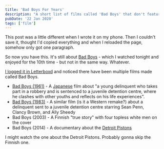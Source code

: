 ```yaml
---
title: 'Bad Boys For Years'
description: "A short list of films called 'Bad Boys' that don't feature Will Smith or Martin Lawrence."
pubDate: '22 Jan 2020'
tags: ['film']
---
```


This post was a little different when I wrote it on my phone. Then I couldn't save it, thought I'd copied everything and when I reloaded the page, somehow only got one paragraph.

So now you have this. It's still about [Bad Boys](https://www.youtube.com/watch?v=i4h9xcdtyrE) - which I watched tonight and enjoyed for the 10th time - but not in the same way. Whatever.

[I logged it in Letterboxd](/letterboxd-diaries/#2020) and noticed there have been multiple films made called Bad Boys.

* [Bad Boys (1961)](https://www.filmaffinity.com/us/film372179.html) - A [Japanese](/jardim/japan/) film about "a young delinquent who takes part in a robbery and is sentenced to a juvenile detention centre, where he clashes with other youths and reflects on his life experiences".
* [Bad Boys (1983)](https://www.youtube.com/watch?v=RRILgwNJNkI) - A similar film (is it a Western remake?) about a delinquent sent to a juvenile detention centre starring Sean Penn, Clancy Brown, and Ally Sheedy
* Bad Boys (2003) - A Finnish "true story" with four topless white men on the cover
* Bad Boys (2014) - A documentary about the [Detroit Pistons](https://www.youtube.com/watch?v=QDFa4BChz5w)

I might watch the one about the Detroit Pistons. Probably gonna skip the Finnish one.